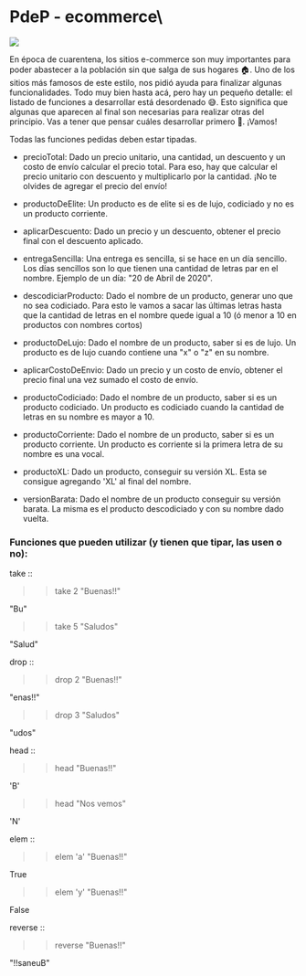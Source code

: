 # PdeP - ecommerce\
![](https://lh5.googleusercontent.com/Dwh2I_VVHph91WEC1XVEU4hEgKbjCmd80VUp3-IqAajSoody4kpk5_xVzmmzjpz2jMeIj1eHLZSlSC-gGMAorigyuIDMo8cb_naMKniExsCLhQOE6kb9cxeXcCFznQ8C8JnhUrCZ)

En época de cuarentena, los sitios e-commerce son muy importantes para poder abastecer a la población sin que salga de sus hogares 🏠. Uno de los sitios más famosos de este estilo, nos pidió ayuda para finalizar algunas funcionalidades. Todo muy bien hasta acá, pero hay un pequeño detalle: el listado de funciones a desarrollar está desordenado 😅. Esto significa que algunas que aparecen al final son necesarias para realizar otras del principio. Vas a tener que pensar cuáles desarrollar primero 🤔. ¡Vamos!

Todas las funciones pedidas deben estar tipadas.

-   precioTotal: Dado un precio unitario, una cantidad, un descuento y un costo de envío calcular el precio total. Para eso, hay que calcular el precio unitario con descuento y multiplicarlo por la cantidad. ¡No te olvides de agregar el precio del envío! 

-   productoDeElite: Un producto es de elite si es de lujo, codiciado y no es un producto corriente.

-   aplicarDescuento: Dado un precio y un descuento, obtener el precio final con el descuento aplicado.

-   entregaSencilla: Una entrega es sencilla, si se hace en un día sencillo. Los días sencillos son lo que tienen una cantidad de letras par en el nombre. Ejemplo de un día: "20 de Abril de 2020".  

-   descodiciarProducto: Dado el nombre de un producto, generar uno que no sea codiciado. Para esto le vamos a sacar las últimas letras hasta que la cantidad de letras en el nombre quede igual a 10 (ó menor a 10 en productos con nombres cortos)

-   productoDeLujo: Dado el nombre de un producto, saber si es de lujo. Un producto es de lujo cuando contiene una "x" o "z" en su nombre.

-   aplicarCostoDeEnvio: Dado un precio y un costo de envío, obtener el precio final una vez sumado el costo de envío.

-   productoCodiciado: Dado el nombre de un producto, saber si es un producto codiciado. Un producto es codiciado cuando la cantidad de letras en su nombre es mayor a 10.

-   productoCorriente: Dado el nombre de un producto, saber si es un producto corriente. Un producto es corriente si la primera letra de su nombre es una vocal.

-   productoXL: Dado un producto, conseguir su versión XL. Esta se consigue agregando 'XL' al final del nombre.

-   versionBarata: Dado el nombre de un producto conseguir su versión barata. La misma es el producto descodiciado y con su nombre dado vuelta.

### Funciones que pueden utilizar (y tienen que tipar, las usen o no):

take ::

>> take 2 "Buenas!!"

"Bu"

>> take 5 "Saludos"

"Salud"

drop ::

>> drop 2 "Buenas!!"

"enas!!"

>> drop 3 "Saludos"

"udos"

head ::

>> head "Buenas!!"

'B'

>> head "Nos vemos"

'N'

elem ::

>> elem 'a' "Buenas!!"

True

>> elem 'y' "Buenas!!"

False

reverse ::

>> reverse "Buenas!!"

"!!saneuB"
